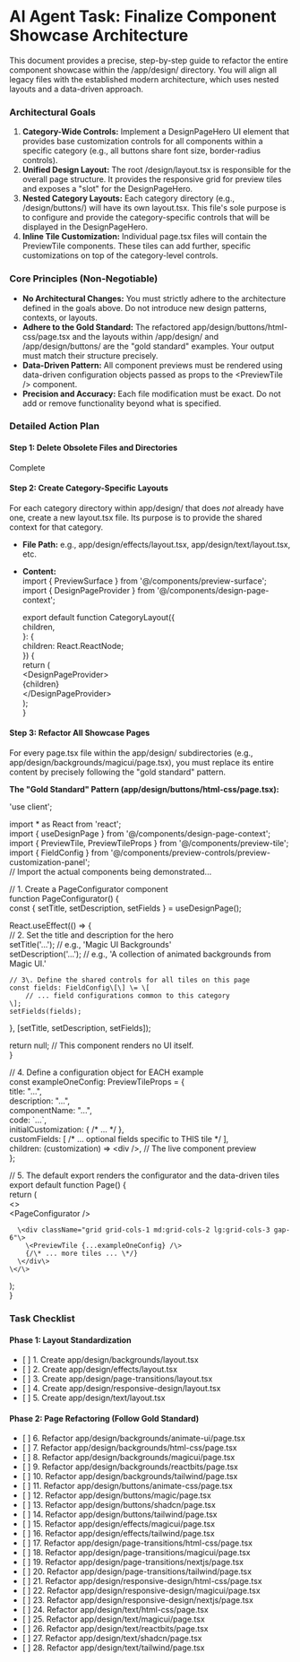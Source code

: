 # **AI Agent Task: Finalize Component Showcase Architecture**

This document provides a precise, step-by-step guide to refactor the entire component showcase within the /app/design/ directory. You will align all legacy files with the established modern architecture, which uses nested layouts and a data-driven approach.

### **Architectural Goals**

1. **Category-Wide Controls:** Implement a DesignPageHero UI element that provides base customization controls for all components within a specific category (e.g., all buttons share font size, border-radius controls).  
2. **Unified Design Layout:** The root /design/layout.tsx is responsible for the overall page structure. It provides the responsive grid for preview tiles and exposes a "slot" for the DesignPageHero.  
3. **Nested Category Layouts:** Each category directory (e.g., /design/buttons/) will have its own layout.tsx. This file's sole purpose is to configure and provide the category-specific controls that will be displayed in the DesignPageHero.  
4. **Inline Tile Customization:** Individual page.tsx files will contain the PreviewTile components. These tiles can add further, specific customizations on top of the category-level controls.

### **Core Principles (Non-Negotiable)**

* **No Architectural Changes:** You must strictly adhere to the architecture defined in the goals above. Do not introduce new design patterns, contexts, or layouts.  
* **Adhere to the Gold Standard:** The refactored app/design/buttons/html-css/page.tsx and the layouts within /app/design/ and /app/design/buttons/ are the "gold standard" examples. Your output must match their structure precisely.  
* **Data-Driven Pattern:** All component previews must be rendered using data-driven configuration objects passed as props to the \<PreviewTile /\> component.  
* **Precision and Accuracy:** Each file modification must be exact. Do not add or remove functionality beyond what is specified.

### **Detailed Action Plan**

#### **Step 1: Delete Obsolete Files and Directories**
Complete

#### **Step 2: Create Category-Specific Layouts**

For each category directory within app/design/ that does *not* already have one, create a new layout.tsx file. Its purpose is to provide the shared context for that category.

* **File Path:** e.g., app/design/effects/layout.tsx, app/design/text/layout.tsx, etc.  
* **Content:**  
  import { PreviewSurface } from '@/components/preview-surface';  
  import { DesignPageProvider } from '@/components/design-page-context';

  export default function CategoryLayout({  
    children,  
  }: {  
    children: React.ReactNode;  
  }) {  
    return (  
      \<DesignPageProvider\>  
        {children}  
      \</DesignPageProvider\>  
    );  
  }

#### **Step 3: Refactor All Showcase Pages**

For every page.tsx file within the app/design/ subdirectories (e.g., app/design/backgrounds/magicui/page.tsx), you must replace its entire content by precisely following the "gold standard" pattern.

**The "Gold Standard" Pattern (app/design/buttons/html-css/page.tsx):**

'use client';

import \* as React from 'react';  
import { useDesignPage } from '@/components/design-page-context';  
import { PreviewTile, PreviewTileProps } from '@/components/preview-tile';  
import { FieldConfig } from '@/components/preview-controls/preview-customization-panel';  
// Import the actual components being demonstrated...

// 1\. Create a PageConfigurator component  
function PageConfigurator() {  
  const { setTitle, setDescription, setFields } \= useDesignPage();

  React.useEffect(() \=\> {  
    // 2\. Set the title and description for the hero  
    setTitle('...'); // e.g., 'Magic UI Backgrounds'  
    setDescription('...'); // e.g., 'A collection of animated backgrounds from Magic UI.'  
      
    // 3\. Define the shared controls for all tiles on this page  
    const fields: FieldConfig\[\] \= \[  
        // ... field configurations common to this category  
    \];  
    setFields(fields);  
  }, \[setTitle, setDescription, setFields\]);

  return null; // This component renders no UI itself.  
}

// 4\. Define a configuration object for EACH example  
const exampleOneConfig: PreviewTileProps \= {  
  title: "...",  
  description: "...",  
  componentName: "...",  
  code: \`...\`,  
  initialCustomization: { /\* ... \*/ },  
  customFields: \[ /\* ... optional fields specific to THIS tile \*/ \],  
  children: (customization) \=\> \<div /\>, // The live component preview  
};

// 5\. The default export renders the configurator and the data-driven tiles  
export default function Page() {  
  return (  
    \<\>  
      \<PageConfigurator /\>  
        
      \<div className="grid grid-cols-1 md:grid-cols-2 lg:grid-cols-3 gap-6"\>  
        \<PreviewTile {...exampleOneConfig} /\>  
        {/\* ... more tiles ... \*/}  
      \</div\>  
    \</\>  
  );  
}

### **Task Checklist**

#### **Phase 1: Layout Standardization**

* \[ \] 1\. Create app/design/backgrounds/layout.tsx  
* \[ \] 2\. Create app/design/effects/layout.tsx  
* \[ \] 3\. Create app/design/page-transitions/layout.tsx  
* \[ \] 4\. Create app/design/responsive-design/layout.tsx  
* \[ \] 5\. Create app/design/text/layout.tsx

#### **Phase 2: Page Refactoring (Follow Gold Standard)**

* \[ \] 6\. Refactor app/design/backgrounds/animate-ui/page.tsx  
* \[ \] 7\. Refactor app/design/backgrounds/html-css/page.tsx  
* \[ \] 8\. Refactor app/design/backgrounds/magicui/page.tsx  
* \[ \] 9\. Refactor app/design/backgrounds/reactbits/page.tsx  
* \[ \] 10\. Refactor app/design/backgrounds/tailwind/page.tsx  
* \[ \] 11\. Refactor app/design/buttons/animate-css/page.tsx  
* \[ \] 12\. Refactor app/design/buttons/magic/page.tsx  
* \[ \] 13\. Refactor app/design/buttons/shadcn/page.tsx  
* \[ \] 14\. Refactor app/design/buttons/tailwind/page.tsx  
* \[ \] 15\. Refactor app/design/effects/magicui/page.tsx  
* \[ \] 16\. Refactor app/design/effects/tailwind/page.tsx  
* \[ \] 17\. Refactor app/design/page-transitions/html-css/page.tsx  
* \[ \] 18\. Refactor app/design/page-transitions/magicui/page.tsx  
* \[ \] 19\. Refactor app/design/page-transitions/nextjs/page.tsx  
* \[ \] 20\. Refactor app/design/page-transitions/tailwind/page.tsx  
* \[ \] 21\. Refactor app/design/responsive-design/html-css/page.tsx  
* \[ \] 22\. Refactor app/design/responsive-design/magicui/page.tsx  
* \[ \] 23\. Refactor app/design/responsive-design/nextjs/page.tsx  
* \[ \] 24\. Refactor app/design/text/html-css/page.tsx  
* \[ \] 25\. Refactor app/design/text/magicui/page.tsx  
* \[ \] 26\. Refactor app/design/text/reactbits/page.tsx  
* \[ \] 27\. Refactor app/design/text/shadcn/page.tsx  
* \[ \] 28\. Refactor app/design/text/tailwind/page.tsx